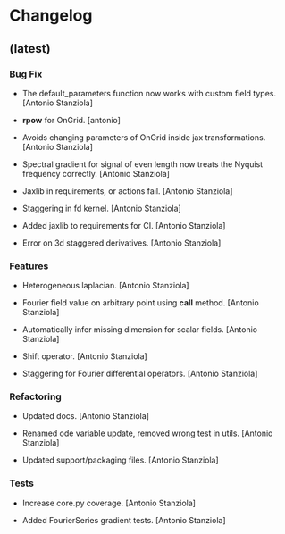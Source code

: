 # Changelog


## (latest)

### Bug Fix

* The default_parameters function now works with custom field types. [Antonio Stanziola]

* __rpow__ for OnGrid. [antonio]

* Avoids changing parameters of OnGrid inside jax transformations. [Antonio Stanziola]

* Spectral gradient for signal of even length now treats the Nyquist frequency correctly. [Antonio Stanziola]

* Jaxlib in requirements, or actions fail. [Antonio Stanziola]

* Staggering in fd kernel. [Antonio Stanziola]

* Added jaxlib to requirements for CI. [Antonio Stanziola]

* Error on 3d staggered derivatives. [Antonio Stanziola]

### Features

* Heterogeneous laplacian. [Antonio Stanziola]

* Fourier field value on arbitrary point using __call__ method. [Antonio Stanziola]

* Automatically infer missing dimension for scalar fields. [Antonio Stanziola]

* Shift operator. [Antonio Stanziola]

* Staggering for Fourier differential operators. [Antonio Stanziola]

### Refactoring

* Updated docs. [Antonio Stanziola]

* Renamed ode variable update, removed wrong test in utils. [Antonio Stanziola]

* Updated support/packaging files. [Antonio Stanziola]

### Tests

* Increase core.py coverage. [Antonio Stanziola]

* Added FourierSeries gradient tests. [Antonio Stanziola]


